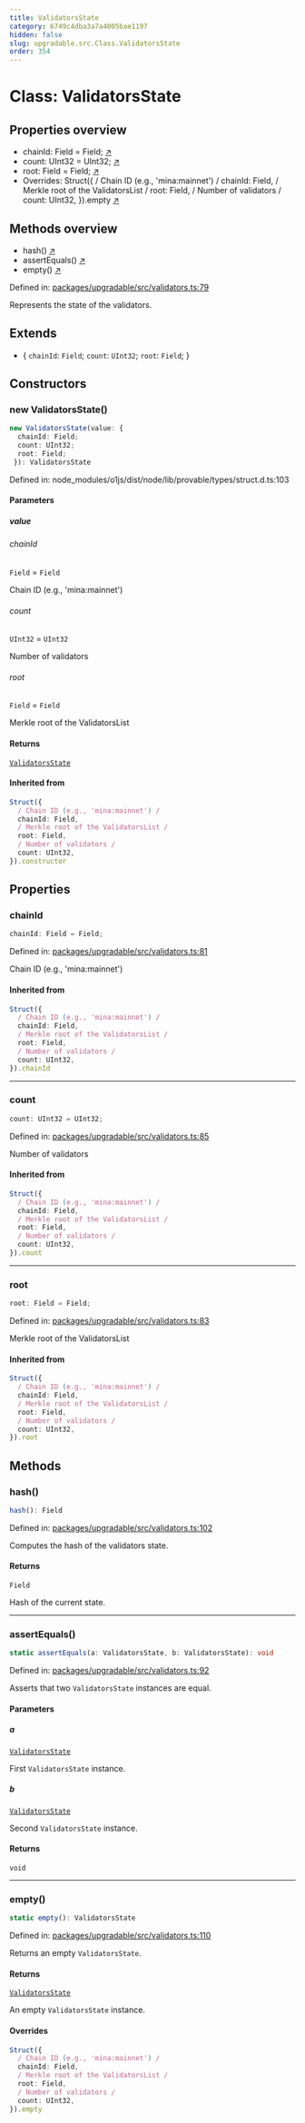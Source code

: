 ```yaml
---
title: ValidatorsState
category: 6749c4dba3a7a4005bae1197
hidden: false
slug: upgradable.src.Class.ValidatorsState
order: 354
---
```


# Class: ValidatorsState

## Properties overview

- chainId:  Field = Field; [↗](#chainid)
- count:  UInt32 = UInt32; [↗](#count)
- root:  Field = Field; [↗](#root)
- Overrides: Struct({
  / Chain ID (e.g., 'mina:mainnet') /
  chainId: Field,
  / Merkle root of the ValidatorsList /
  root: Field,
  / Number of validators /
  count: UInt32,
}).empty [↗](#overrides)

## Methods overview

- hash() [↗](#hash)
- assertEquals() [↗](#assertequals)
- empty() [↗](#empty)

Defined in: [packages/upgradable/src/validators.ts:79](https://github.com/zkcloudworker/minatokens-lib/blob/main/packages/upgradable/src/validators.ts#L79)

Represents the state of the validators.

## Extends

- \{
  `chainId`: `Field`;
  `count`: `UInt32`;
  `root`: `Field`;
 \}

## Constructors

### new ValidatorsState()

```ts
new ValidatorsState(value: {
  chainId: Field;
  count: UInt32;
  root: Field;
 }): ValidatorsState
```

Defined in: node\_modules/o1js/dist/node/lib/provable/types/struct.d.ts:103

#### Parameters

##### value

###### chainId

`Field` = `Field`

Chain ID (e.g., 'mina:mainnet')

###### count

`UInt32` = `UInt32`

Number of validators

###### root

`Field` = `Field`

Merkle root of the ValidatorsList

#### Returns

[`ValidatorsState`](upgradablesrcclassvalidatorsstate)

#### Inherited from

```ts
Struct({
  / Chain ID (e.g., 'mina:mainnet') /
  chainId: Field,
  / Merkle root of the ValidatorsList /
  root: Field,
  / Number of validators /
  count: UInt32,
}).constructor
```

## Properties

### chainId

```ts
chainId: Field = Field;
```

Defined in: [packages/upgradable/src/validators.ts:81](https://github.com/zkcloudworker/minatokens-lib/blob/main/packages/upgradable/src/validators.ts#L81)

Chain ID (e.g., 'mina:mainnet')

#### Inherited from

```ts
Struct({
  / Chain ID (e.g., 'mina:mainnet') /
  chainId: Field,
  / Merkle root of the ValidatorsList /
  root: Field,
  / Number of validators /
  count: UInt32,
}).chainId
```

***

### count

```ts
count: UInt32 = UInt32;
```

Defined in: [packages/upgradable/src/validators.ts:85](https://github.com/zkcloudworker/minatokens-lib/blob/main/packages/upgradable/src/validators.ts#L85)

Number of validators

#### Inherited from

```ts
Struct({
  / Chain ID (e.g., 'mina:mainnet') /
  chainId: Field,
  / Merkle root of the ValidatorsList /
  root: Field,
  / Number of validators /
  count: UInt32,
}).count
```

***

### root

```ts
root: Field = Field;
```

Defined in: [packages/upgradable/src/validators.ts:83](https://github.com/zkcloudworker/minatokens-lib/blob/main/packages/upgradable/src/validators.ts#L83)

Merkle root of the ValidatorsList

#### Inherited from

```ts
Struct({
  / Chain ID (e.g., 'mina:mainnet') /
  chainId: Field,
  / Merkle root of the ValidatorsList /
  root: Field,
  / Number of validators /
  count: UInt32,
}).root
```

## Methods

### hash()

```ts
hash(): Field
```

Defined in: [packages/upgradable/src/validators.ts:102](https://github.com/zkcloudworker/minatokens-lib/blob/main/packages/upgradable/src/validators.ts#L102)

Computes the hash of the validators state.

#### Returns

`Field`

Hash of the current state.

***

### assertEquals()

```ts
static assertEquals(a: ValidatorsState, b: ValidatorsState): void
```

Defined in: [packages/upgradable/src/validators.ts:92](https://github.com/zkcloudworker/minatokens-lib/blob/main/packages/upgradable/src/validators.ts#L92)

Asserts that two `ValidatorsState` instances are equal.

#### Parameters

##### a

[`ValidatorsState`](upgradablesrcclassvalidatorsstate)

First `ValidatorsState` instance.

##### b

[`ValidatorsState`](upgradablesrcclassvalidatorsstate)

Second `ValidatorsState` instance.

#### Returns

`void`

***

### empty()

```ts
static empty(): ValidatorsState
```

Defined in: [packages/upgradable/src/validators.ts:110](https://github.com/zkcloudworker/minatokens-lib/blob/main/packages/upgradable/src/validators.ts#L110)

Returns an empty `ValidatorsState`.

#### Returns

[`ValidatorsState`](upgradablesrcclassvalidatorsstate)

An empty `ValidatorsState` instance.

#### Overrides

```ts
Struct({
  / Chain ID (e.g., 'mina:mainnet') /
  chainId: Field,
  / Merkle root of the ValidatorsList /
  root: Field,
  / Number of validators /
  count: UInt32,
}).empty
```
